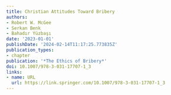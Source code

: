 ```yaml
---
title: Christian Attitudes Toward Bribery
authors:
- Robert W. McGee
- Serkan Benk
- Bahadır Yüzbaşı
date: '2023-01-01'
publishDate: '2024-02-14T11:17:25.773835Z'
publication_types:
- chapter
publication: '*The Ethics of Bribery*'
doi: 10.1007/978-3-031-17707-1_3
links:
- name: URL
  url: https://link.springer.com/10.1007/978-3-031-17707-1_3
---
```

